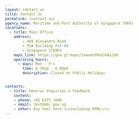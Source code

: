 ```yaml
---
layout: contact_us
title: Contact Us
permalink: /contact-us/
agency_name: Maritime and Port Authority of Singapore (MPA)
locations:
  - title: Main Office
    address:
        - 460 Alexandra Road
        - PSA Building #19-00
        - Singapore 119963
    maps_link: https://goo.gl/maps/3xmnme9Pw37mA1Jm9
    operating_hours:
      - days: Mon - Fri
        time: 8.30am - 6.00pm
        description: Closed on Public Holidays

    
contacts:
  - title: General Enquiries & Feedback
    content:
    - phone: +65 6375 1600
    - email: test@abc.gov.sg
    - other: Any text here <i>including HTML</i>
---
```

